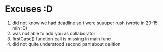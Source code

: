 # Excuses :D
1) did not know we had deadline so i were suuuper rush (wrote in 20-15 min :D)
2) was not able to add you as collaborator
3) firstCase() function call is missing in main func
4) did not quite understood second part about delition
